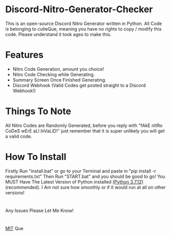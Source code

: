 # Discord-Nitro-Generator-Checker
This is an open-source Discord Nitro Generator written in Python. All Code is belonging to cutieQue, meaning you have no rights to copy / modify this code.
Please understand it took ages to make this.
# Features
+ Nitro Code Generation, amount you choice!
+ Nitro Code Checking while Generating.
+ Summary Screen Once Finished Generating.
+ Discord Webhook (Valid Codes get posted straight to a Discord Webhook!)
# Things To Note
All Nitro Codes are Randomly Generated, before you reply with "fAkE nItRo CoDeS wErE aLl InVaLiD!" just remember that it is super unlikely you will get a valid code. 
# How To Install
Firstly Run "install.bat" or go to your Terminal and paste in "pip install -r requirements.txt"
Then Run "START.bat" and you should be good to go!
You MUST Have The Latest Version of Python installed [(Python 3.7.12)](https://www.python.org/downloads/release/python-3712/) (recommended). I Am not sure how smoothly or if it would run at all on other versions!
#
Any Issues Please Let Me Know!
#
[MIT](LICENSE) Que
